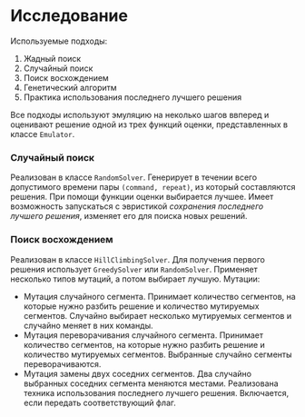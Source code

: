 # Исследование

Используемые подходы:
1. Жадный поиск
2. Случайный поиск
3. Поиск восхождением
4. Генетический алгоритм
5. Практика использования последнего лучшего решения

Все подходы используют эмуляцию на неколько шагов ввперед и оценивают решение одной из трех функций оценки, представленных в классе `Emulator`.

### Случайный поиск
Реализован в классе `RandomSolver`. Генерирует в течении всего допустимого времени пары `(command, repeat)`, из который составляются решения. При помощи функции оценки выбирается лучшее.
Имеет возможность запускаться с эвристикой _сохранения последнего лучшего решения_, изменяет его для поиска новых решений.

### Поиск восхождением
Реализован в классе `HillClimbingSolver`. Для получения первого решения использует `GreedySolver` или `RandomSolver`. Применяет несколько типов мутаций, а потом выбирает лучшую.
Мутации:
- Мутация случайного сегмента. Принимает количество сегментов, на которые нужно разбить решение и количество мутируемых сегментов. Случайно выбирает несколько мутируемых сегментов и случайно меняет в них команды.
- Мутация переворачивания случайного сегмента. Принимает количество сегментов, на которые нужно разбить решение и количество мутируемых сегментов. Выбранные случайно сегменты переворачиваются.
- Мутация замены двух соседних сегментов. Два случайно выбранных соседних сегмента меняются местами.
Реализована техника использования последнего лучшего решения. Включается, если передать соответствующий флаг.
